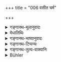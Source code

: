 +++
title = "006 वसीत चर्म"

+++

<details><summary>गङ्गानथ-मूलानुवादः</summary>

He should wear either skin or a bit of cloth; he shall bathe in the evening, as also in the meaning; he shall always wear matted locks, as also beard, hair on his body and nails.—(6)
</details>

<details><summary>मेधातिथिः</summary>

**चर्म** गोमृगादीनाम् । **चीरं** वस्त्रखण्डम् । **सायं** दिवसावसानसमयः । **प्रगे** चाह्नः प्रथमोदये । एवं सायं स्नानविधानाद् रात्रौ भोजनम् अस्याहुः, भुक्ते स्नानप्रतिषेधात् । 

- <u>तद् अयुक्तम्</u> इत्य् अन्ये । यतः स्नातकव्रतम् "अतः स्नानम् आचरेद् भुक्त्वा" इति । महाभारते तु पुरुषमात्रधर्मतया स्मर्यते । त्रैकालिकम् अप्य् अस्य स्नानं भविष्यति वैकल्पिकम् । 

- **जटाश्मश्रुलोकनखानि** न कर्तयेत् ॥ ६.६ ॥
</details>

<details><summary>गङ्गानथ-भाष्यानुवादः</summary>

*Skin*—of the bull, the deer and other such animals.

‘*Cīra*’—a bit of cloth.

^(‘)*Evening*’—end of the day.

‘*Morning*’—opening of the day.

This rule regarding bathing in the evening implies that the man is to eat at night only; because Bathing after meals is forbidden.

This view, some say, is not right; because among the observances of the Accomplished Student, it is said that ‘after taking his food he shall bathe’ (which shows that bathing after meals is not entirely forbidden), in fact this bathing after meals is declared in the *Mahābhārata* as to be done by each and every person.

It is open to the Hermit to bathe thrice during the day—this being a matter of option.

‘*Matted locks*, *beard, hairs on the body and nails*’;—all this he shall not have cut.—(6)
</details>

<details><summary>गङ्गानथ-टिप्पन्यः</summary>

‘*Cīram*’—‘*Vastrakhaṇḍa*, tattered garment’ (Medhātithi, and
Govindarāja);—‘dress of bark’ (Nārāyaṇa, Rāghavānanda and Kullūka, to
whom last Buhler wrongly attributes the former explanation).

The second half of this verse is quoted in *Mitākṣarā* (on 3.46).
</details>

<details><summary>गङ्गानथ-तुल्य-वाक्यानि</summary>

*Gautama* (3.34).—‘He shall wear his hair in braids and dress in hark
and skins.’

*Bodhāyana* (2.11-15).—(See under 3.)

*Bodhāyana* (3.3-19).—‘Let him not injure even gadflies or gnats; let
him hear cold and perform austerities; let him constantly reside in the
forest, be contented, and delight in dresses made of hark and skins and
in carrying water.’

*Āpastamba* (2.22.1, 12, 13, 17).—‘A dress of materials procured in the
woods (shins or hark) is ordained for him. He shall sacrifice only after
having bathed in the following manner: He shall enter the water slowly,
and bathe without heating it (with his hand), his face turned towards
the sun. He shall offer the burnt oblations, sustain his life, feed his
guests and prepare his clothes with materials provided in the forest.’

*Vaśiṣṭha* (9.1).—‘The hermit, shall wear his hair in braids and dress
in garments made of bark and skin.’

*Viṣṇu* (94.8-10).—‘He must wear a dress made of skins or bark; he must
suffer the hairs of his head, of his heard and of his body and his nails
to grow; he must bathe in the morning, noon and evening.’

*Yājñavalkya* (3.46).—(See under 5.)
</details>

<details><summary>Bühler</summary>

006	Let him wear a skin or a tattered garment; let him bathe in the evening or in the morning; and let him always wear (his hair in) braids, the hair on his body, his beard, and his nails (being unclipped).
</details>
